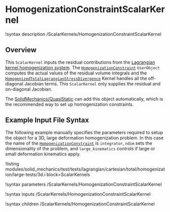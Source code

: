 # HomogenizationConstraintScalarKernel

!syntax description /ScalarKernels/HomogenizationConstraintScalarKernel

## Overview

This `ScalarKernel` inputs the residual contributions from the [Lagrangian kernel homogenization system](Homogenization.md).
The [`HomogenizationConstraint`](HomogenizationConstraint.md)
`UserObject` computes the actual values of the residual volume integrals
and the [`HomogenizedTotalLagrangianStressDivergence`](HomogenizedTotalLagrangianStressDivergence.md)
Kernel handles all the off-diagonal Jacobian terms.  This
`ScalarKernel` only supplies the residual and on-diagonal Jacobian.

The [SolidMechanics/QuasiStatic](/Physics/SolidMechanics/QuasiStatic/index.md) can add this object
automatically, which is the recommended way to set up homogenization constraints.

## Example Input File Syntax

The following example manually specifies the parameters required to
setup the object for a 3D, large deformation homogenization problem.
In this case the name of the  [`HomogenizationConstraint`](HomogenizationConstraint.md)
is `integrator`, `ndim` sets the dimensionality of the problem,
and `large_kinematics` controls if large or small deformation kinematics
apply.

!listing modules/solid_mechanics/test/tests/lagrangian/cartesian/total/homogenization/large-tests/3d.i
         block=ScalarKernels

!syntax parameters /ScalarKernels/HomogenizationConstraintScalarKernel

!syntax inputs /ScalarKernels/HomogenizationConstraintScalarKernel

!syntax children /ScalarKernels/HomogenizationConstraintScalarKernel
